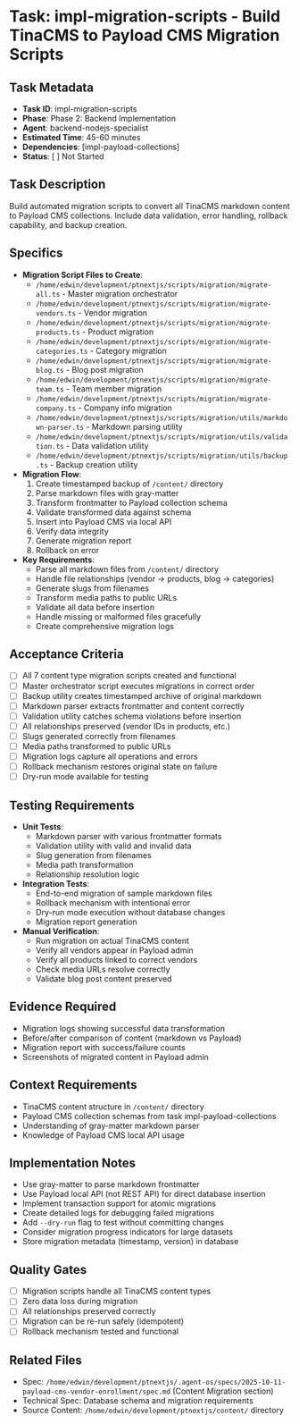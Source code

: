 # Task: impl-migration-scripts - Build TinaCMS to Payload CMS Migration Scripts

## Task Metadata
- **Task ID**: impl-migration-scripts
- **Phase**: Phase 2: Backend Implementation
- **Agent**: backend-nodejs-specialist
- **Estimated Time**: 45-60 minutes
- **Dependencies**: [impl-payload-collections]
- **Status**: [ ] Not Started

## Task Description
Build automated migration scripts to convert all TinaCMS markdown content to Payload CMS collections. Include data validation, error handling, rollback capability, and backup creation.

## Specifics
- **Migration Script Files to Create**:
  - `/home/edwin/development/ptnextjs/scripts/migration/migrate-all.ts` - Master migration orchestrator
  - `/home/edwin/development/ptnextjs/scripts/migration/migrate-vendors.ts` - Vendor migration
  - `/home/edwin/development/ptnextjs/scripts/migration/migrate-products.ts` - Product migration
  - `/home/edwin/development/ptnextjs/scripts/migration/migrate-categories.ts` - Category migration
  - `/home/edwin/development/ptnextjs/scripts/migration/migrate-blog.ts` - Blog post migration
  - `/home/edwin/development/ptnextjs/scripts/migration/migrate-team.ts` - Team member migration
  - `/home/edwin/development/ptnextjs/scripts/migration/migrate-company.ts` - Company info migration
  - `/home/edwin/development/ptnextjs/scripts/migration/utils/markdown-parser.ts` - Markdown parsing utility
  - `/home/edwin/development/ptnextjs/scripts/migration/utils/validation.ts` - Data validation utility
  - `/home/edwin/development/ptnextjs/scripts/migration/utils/backup.ts` - Backup creation utility
- **Migration Flow**:
  1. Create timestamped backup of `/content/` directory
  2. Parse markdown files with gray-matter
  3. Transform frontmatter to Payload collection schema
  4. Validate transformed data against schema
  5. Insert into Payload CMS via local API
  6. Verify data integrity
  7. Generate migration report
  8. Rollback on error
- **Key Requirements**:
  - Parse all markdown files from `/content/` directory
  - Handle file relationships (vendor → products, blog → categories)
  - Generate slugs from filenames
  - Transform media paths to public URLs
  - Validate all data before insertion
  - Handle missing or malformed files gracefully
  - Create comprehensive migration logs

## Acceptance Criteria
- [ ] All 7 content type migration scripts created and functional
- [ ] Master orchestrator script executes migrations in correct order
- [ ] Backup utility creates timestamped archive of original markdown
- [ ] Markdown parser extracts frontmatter and content correctly
- [ ] Validation utility catches schema violations before insertion
- [ ] All relationships preserved (vendor IDs in products, etc.)
- [ ] Slugs generated correctly from filenames
- [ ] Media paths transformed to public URLs
- [ ] Migration logs capture all operations and errors
- [ ] Rollback mechanism restores original state on failure
- [ ] Dry-run mode available for testing

## Testing Requirements
- **Unit Tests**:
  - Markdown parser with various frontmatter formats
  - Validation utility with valid and invalid data
  - Slug generation from filenames
  - Media path transformation
  - Relationship resolution logic
- **Integration Tests**:
  - End-to-end migration of sample markdown files
  - Rollback mechanism with intentional error
  - Dry-run mode execution without database changes
  - Migration report generation
- **Manual Verification**:
  - Run migration on actual TinaCMS content
  - Verify all vendors appear in Payload admin
  - Verify all products linked to correct vendors
  - Check media URLs resolve correctly
  - Validate blog post content preserved

## Evidence Required
- Migration logs showing successful data transformation
- Before/after comparison of content (markdown vs Payload)
- Migration report with success/failure counts
- Screenshots of migrated content in Payload admin

## Context Requirements
- TinaCMS content structure in `/content/` directory
- Payload CMS collection schemas from task impl-payload-collections
- Understanding of gray-matter markdown parser
- Knowledge of Payload CMS local API usage

## Implementation Notes
- Use gray-matter to parse markdown frontmatter
- Use Payload local API (not REST API) for direct database insertion
- Implement transaction support for atomic migrations
- Create detailed logs for debugging failed migrations
- Add `--dry-run` flag to test without committing changes
- Consider migration progress indicators for large datasets
- Store migration metadata (timestamp, version) in database

## Quality Gates
- [ ] Migration scripts handle all TinaCMS content types
- [ ] Zero data loss during migration
- [ ] All relationships preserved correctly
- [ ] Migration can be re-run safely (idempotent)
- [ ] Rollback mechanism tested and functional

## Related Files
- Spec: `/home/edwin/development/ptnextjs/.agent-os/specs/2025-10-11-payload-cms-vendor-enrollment/spec.md` (Content Migration section)
- Technical Spec: Database schema and migration requirements
- Source Content: `/home/edwin/development/ptnextjs/content/` directory
